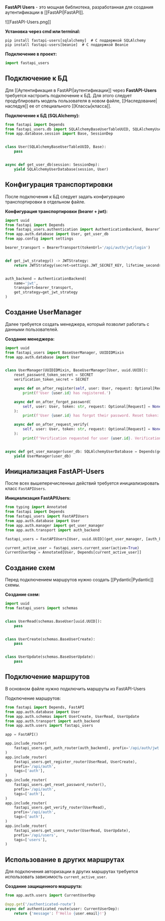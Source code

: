 **FastAPI Users** - это мощная библиотека, разработанная для создания аутентификации в [[FastAPI|FastAPI]].

![[FastAPI-Users.png]]

**Установка через cmd или terminal:**

```Shell
pip install fastapi-users[sqlalchemy]  # С поддержкой SQLAlchemy
pip install fastapi-users[beanie]  # С поддержкой Beanie
```

**Подключение в проект:**

```Python
import fastapi_users
```

## Подключение к БД

Для [[Аутентификация в FastAPI|аутентификации]] через **FastAPI-Users** требуется настроить подключение к БД. Для этого следует продублировать модель пользователя в новом файле, [[Наследование|наследуя]] ее от специального [[Классы|класса]].

**Подключение к БД (SQLAlchemy):**

```Python
from fastapi import Depends
from fastapi_users.db import SQLAlchemyBaseUserTableUUID, SQLAlchemyUserDatabase
from app.database.session import Base, SessionDep


class User(SQLAlchemyBaseUserTableUUID, Base):
    pass


async def get_user_db(session: SessionDep):
    yield SQLAlchemyUserDatabase(session, User)
```

## Конфигурация транспортировки

После подключения к БД следует задать конфигурацию транспортировки в отдельном файле.

**Конфигурация транспортировки (bearer + jwt):**

```Python
import uuid
from fastapi import Depends
from fastapi_users.authentication import AuthenticationBackend, BearerTransport, JWTStrategy
from app.auth.database import User, get_user_db
from app.config import settings

bearer_transport = BearerTransport(tokenUrl='/api/auth/jwt/login')


def get_jwt_strategy() -> JWTStrategy:
    return JWTStrategy(secret=settings.JWT_SECRET_KEY, lifetime_seconds=3600)


auth_backend = AuthenticationBackend(  
    name='jwt',  
    transport=bearer_transport,
    get_strategy=get_jwt_strategy  
)
```

## Создание UserManager

Далее требуется создать менеджера, который позволит работать с данными пользователей.

**Создание менеджера:**

```Python
import uuid
from fastapi_users import BaseUserManager, UUIDIDMixin
from app.auth.database import User


class UserManager(UUIDIDMixin, BaseUserManager[User, uuid.UUID]):
    reset_password_token_secret = SECRET
    verification_token_secret = SECRET

    async def on_after_register(self, user: User, request: Optional[Request] = None):
        print(f'User {user.id} has registered.')

    async def on_after_forgot_password(
        self, user: User, token: str, request: Optional[Request] = None
    ):
        print(f'User {user.id} has forgot their password. Reset token: {token}')

    async def on_after_request_verify(
        self, user: User, token: str, request: Optional[Request] = None
    ):
        print(f'Verification requested for user {user.id}. Verification token: {token}')


async def get_user_manager(user_db: SQLAlchemyUserDatabase = Depends(get_user_db)):
    yield UserManager(user_db)
```

## Инициализация FastAPI-Users

После всех вышеперечисленных действий требуется инициализировать класс `FastAPIUsers`.

**Инициализация FastAPIUsers:**

```Python
from typing import Annotated
from fastapi import Depends
from fastapi_users import FastAPIUsers
from app.auth.database import User
from app.auth.manager import get_user_manager
from app.auth.transport import auth_backend

fastapi_users = FastAPIUsers[User, uuid.UUID](get_user_manager, [auth_backend])

current_active_user = fastapi_users.current_user(active=True)
CurrentUserDep = Annotated[User, Depends[current_active_user]]
```

## Создание схем

Перед подключением маршрутов нужно создать [[Pydantic|Pydantic]] схемы.

**Создание схем:**

```Python
import uuid
from fastapi_users import schemas


class UserRead(schemas.BaseUser[uuid.UUID]):
    pass


class UserCreate(schemas.BaseUserCreate):
    pass


class UserUpdate(schemas.BaseUserUpdate):
    pass
```

## Подключение маршрутов

В основном файле нужно подключить маршруты из FastAPI-Users

Подключение маршрутов:

```Python
from fastapi import Depends, FastAPI
from app.auth.database import User
from app.auth.schemas import UserCreate, UserRead, UserUpdate
from app.auth.transport import auth_backend
from app.auth.users import fastapi_users

app = FastAPI()

app.include_router(
    fastapi_users.get_auth_router(auth_backend), prefix='/api/auth/jwt', tags=['auth']
)
app.include_router(
    fastapi_users.get_register_router(UserRead, UserCreate),
    prefix='/api/auth',
    tags=['auth'],
)
app.include_router(
    fastapi_users.get_reset_password_router(),
    prefix='/api/auth',
    tags=['auth'],
)
app.include_router(
    fastapi_users.get_verify_router(UserRead),
    prefix='/api/auth',
    tags=['auth'],
)
app.include_router(
    fastapi_users.get_users_router(UserRead, UserUpdate),
    prefix='/api/users',
    tags=['users'],
)
```

## Использование в других маршрутах

Для подключения авторизации в других маршрутах требуется использовать зависимость `current_active_user`.

**Создание защищенного маршрута:**

```Python
from app.auth.users import CurrentUserDep

@app.get('/authenticated-route')
async def authenticated_route(user: CurrentUserDep):
    return {'message': f'Hello {user.email}!'}
```
